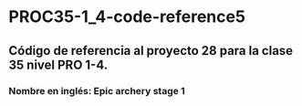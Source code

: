 # PROC35-1_4-code-reference5
## Código de referencia al proyecto 28 para la clase 35 nivel PRO 1-4.
### Nombre en inglés: Epic archery stage 1
